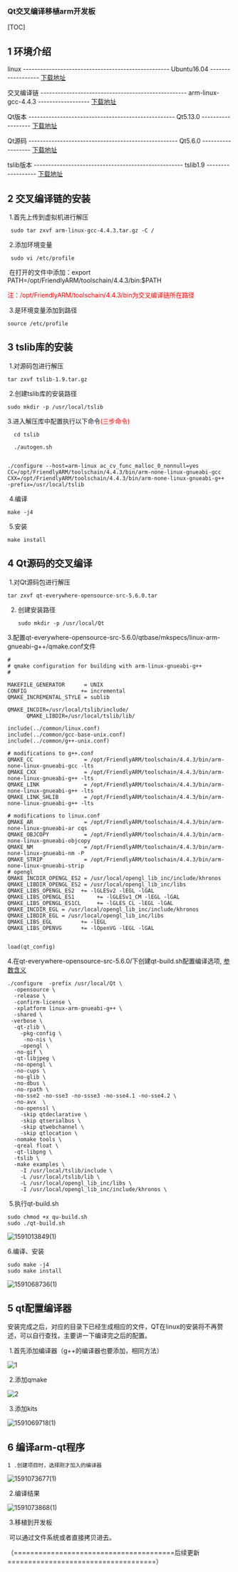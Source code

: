 ### Qt交叉编译移植arm开发板

[TOC]

## 1 环境介绍

linux             ---------------------------------------------------            Ubuntu16.04                      ------------------            [下载地址](http://releases.ubuntu.com/)

交叉编译链  ---------------------------------------------------            arm-linux-gcc-4.4.3           ------------------            [下载地址](http://www.arm9.net/download.asp)

Qt版本          ---------------------------------------------------            Qt5.13.0                              ------------------            [下载地址](http://download.qt.io/archive/qt/)

Qt源码         ----------------------------------------------------            Qt5.6.0                                ------------------            [下载地址](http://download.qt.io/archive/qt/)

tslib版本      ----------------------------------------------------            tslib1.9                                ------------------            [下载地址](https://github.com/libts/tslib/releases?after=1.10)



## 2 交叉编译链的安装

​	1.首先上传到虚拟机进行解压

```shell
 sudo tar zxvf arm-linux-gcc-4.4.3.tar.gz -C / 
```

​	2.添加环境变量

```shell
 sudo vi /etc/profile
```

​	在打开的文件中添加：export PATH=/opt/FriendlyARM/toolschain/4.4.3/bin:$PATH

​	<font color=red>注：/opt/FriendlyARM/toolschain/4.4.3/bin为交叉编译链所在路径</font>

​	3.是环境变量添加到路径

```shell
source /etc/profile
```



## 3 tslib库的安装

​	1.对源码包进行解压

```shell
tar zxvf tslib-1.9.tar.gz
```

​	2.创建tslib库的安装路径

```shell
sudo mkdir -p /usr/local/tslib
```

  3.进入解压库中配置执行以下命令<font color=red>(三步命令)</font>

```shell
  cd tslib
  
  ./autogen.sh
  
  
./configure --host=arm-linux ac_cv_func_malloc_0_nonnull=yes CC=/opt/FriendlyARM/toolschain/4.4.3/bin/arm-none-linux-gnueabi-gcc CXX=/opt/FriendlyARM/toolschain/4.4.3/bin/arm-none-linux-gnueabi-g++  -prefix=/usr/local/tslib
```

​	4.编译

```shell
make -j4
```

​	5.安装

```shell
make install
```



## 4 Qt源码的交叉编译

​	1.对Qt源码包进行解压

```shell
tar zxvf qt-everywhere-opensource-src-5.6.0.tar
```

2. 创建安装路径

   ```shell
   sudo mkdir -p /usr/local/Qt
   ```

3.配置qt-everywhere-opensource-src-5.6.0/qtbase/mkspecs/linux-arm-gnueabi-g++/qmake.conf文件

```shell
#
# qmake configuration for building with arm-linux-gnueabi-g++
#

MAKEFILE_GENERATOR      = UNIX
CONFIG                 += incremental
QMAKE_INCREMENTAL_STYLE = sublib

QMAKE_INCDIR=/usr/local/tslib/include/
      QMAKE_LIBDIR=/usr/local/tslib/lib/

include(../common/linux.conf)
include(../common/gcc-base-unix.conf)
include(../common/g++-unix.conf)

# modifications to g++.conf
QMAKE_CC                = /opt/FriendlyARM/toolschain/4.4.3/bin/arm-none-linux-gnueabi-gcc -lts
QMAKE_CXX               = /opt/FriendlyARM/toolschain/4.4.3/bin/arm-none-linux-gnueabi-g++ -lts
QMAKE_LINK              = /opt/FriendlyARM/toolschain/4.4.3/bin/arm-none-linux-gnueabi-g++ -lts
QMAKE_LINK_SHLIB        = /opt/FriendlyARM/toolschain/4.4.3/bin/arm-none-linux-gnueabi-g++ -lts

# modifications to linux.conf
QMAKE_AR                = /opt/FriendlyARM/toolschain/4.4.3/bin/arm-none-linux-gnueabi-ar cqs
QMAKE_OBJCOPY           = /opt/FriendlyARM/toolschain/4.4.3/bin/arm-none-linux-gnueabi-objcopy
QMAKE_NM                = /opt/FriendlyARM/toolschain/4.4.3/bin/arm-none-linux-gnueabi-nm -P
QMAKE_STRIP             = /opt/FriendlyARM/toolschain/4.4.3/bin/arm-none-linux-gnueabi-strip
# opengl
QMAKE_INCDIR_OPENGL_ES2 = /usr/local/opengl_lib_inc/include/khronos
QMAKE_LIBDIR_OPENGL_ES2 = /usr/local/opengl_lib_inc/libs
QMAKE_LIBS_OPENGL_ES2  += -lGLESv2 -lEGL -lGAL
QMAKE_LIBS_OPENGL_ES1       += -lGLESv1_CM -lEGL -lGAL
QMAKE_LIBS_OPENGL_ES1CL     += -lGLES_CL -lEGL -lGAL
QMAKE_INCDIR_EGL = /usr/local/opengl_lib_inc/include/khronos
QMAKE_LIBDIR_EGL = /usr/local/opengl_lib_inc/libs
QMAKE_LIBS_EGL         += -lEGL
QMAKE_LIBS_OPENVG      += -lOpenVG -lEGL -lGAL


load(qt_config)
```

​	4.在qt-everywhere-opensource-src-5.6.0/下创建qt-build.sh配置编译选项, [参数含义](https://blog.csdn.net/xi_gua_gua/article/details/53413930)

```shell
./configure  -prefix /usr/local/Qt \
  -opensource \
  -release \
  -confirm-license \
  -xplatform linux-arm-gnueabi-g++ \
  -shared \
 -verbose \
  -qt-zlib \
	-pkg-config \
	 -no-nis \
	-opengl \
  -no-gif \
  -qt-libjpeg \
  -no-opengl \
  -no-cups \
  -no-glib \
  -no-dbus \
  -no-rpath \
  -no-sse2 -no-sse3 -no-ssse3 -no-sse4.1 -no-sse4.2 \
  -no-avx  \
  -no-openssl \
	-skip qtdeclarative \
    -skip qtserialbus \
    -skip qtwebchannel \
    -skip qtlocation \
  -nomake tools \
  -qreal float \
  -qt-libpng \
  -tslib \
  -make examples \
    -I /usr/local/tslib/include \
    -L /usr/local/tslib/lib \
    -L /usr/local/opengl_lib_inc/libs \
    -I /usr/local/opengl_lib_inc/include/khronos \
```

​	5.执行qt-build.sh

```shell
sudo chmod +x qu-build.sh
sudo ./qt-build.sh
```

![1591013849(1)](C:\Users\dongkangjia\Desktop\qt交叉编译环境并且移植\1591013849(1).png) 	

6.编译、安装

```shell
sudo make -j4
sudo make install
```

![1591068736(1)](C:\Users\dongkangjia\Desktop\qt交叉编译环境并且移植\1591068736(1).jpg)

## 5 qt配置编译器

​	安装完成之后，对应的目录下已经生成相应的文件，QT在linux的安装将不再赘述，可以自行查找，主要讲一下编译完之后的配置。

​	1.首先添加编译器（g++的编译器也要添加，相同方法）

![1](C:\Users\dongkangjia\Desktop\qt交叉编译环境并且移植\1.png)

​	2.添加qmake

![2](C:\Users\dongkangjia\Desktop\qt交叉编译环境并且移植\2.jpg)

​	3.添加kits

![1591069718(1)](C:\Users\dongkangjia\Desktop\qt交叉编译环境并且移植\1591069718(1).jpg)

## 6 编译arm-qt程序

 	1 .创建项目时，选择刚才加入的编译器

![1591073677(1)](C:\Users\dongkangjia\Desktop\qt交叉编译环境并且移植\1591073677(1).jpg)

​	2.编译结果

![1591073868(1)](C:\Users\dongkangjia\Desktop\qt交叉编译环境并且移植\1591073868(1).jpg)

​	3.移植到开发板

​	可以通过文件系统或者直接拷贝进去。





（=======================================后续更新====================================）